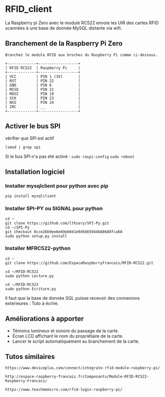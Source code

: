 # RFID_client

La Raspberry pi Zero avec le module RC522 envoie les UIR des cartes RFID scannées à une base de donnée MySQL distante via wifi. 

## Branchement de la Raspberry Pi Zero


```
Branchez le module RFID aux broches du Raspberry Pi comme ci-dessous.

+-------------+------------------+
| RFID RC522  | Raspberry Pi     |
+-------------+------------------+
| VCC         | PIN 1 (3V)       |
| RST         | PIN 22           |
| GND         | PIN 6            |
| MISO        | PIN 21           |
| MOSI        | PIN 19           |
| SCK         | PIN 23           |
| NSS         | PIN 24           |
| IRC         | __               |
+-------------+------------------+

```


## Activer le bus SPI

vérifier que SPI est actif

`lsmod | grep spi`

Si le bus SPI n'a pas été activé :
`sudo raspi-config`
`sudo reboot`

## Installation logiciel

### Installer mysqlclient pour python avec pip

`pip install mysqlclient`


### Installer SPI-PY ou SIGNAL pour python


```
cd ~
git clone https://github.com/lthiery/SPI-Py.git
cd ~/SPI-Py
git checkout 8cce26b9ee6e69eb041e9d5665944b88688fca68
sudo python setup.py install
```

### Installer MFRC522-python

```
cd ~
git clone https://github.com/EspaceRaspberryFrancais/RFID-RC522.git

cd ~/RFID-RC522
sudo python Lecture.py

cd ~/RFID-RC522
sudo python Ecriture.py
```

Il faut que la base de donnée SQL puisse recevoir des connexions exterieures :
Tuto à écrire.

## Améliorations à apporter

- Témoins lumineux et sonore du passage de la carte.
- Écran LCD affichant le nom du propriétaire de la carte.
- Lancer le script automatiquement au branchement de la carte.

## Tutos similaires

`https://www.deviceplus.com/connect/integrate-rfid-module-raspberry-pi/`

`http://espace-raspberry-francais.fr/Composants/Module-RFID-RC522-Raspberry-Francais/`

`https://www.teachmemicro.com/rfid-login-raspberry-pi/`